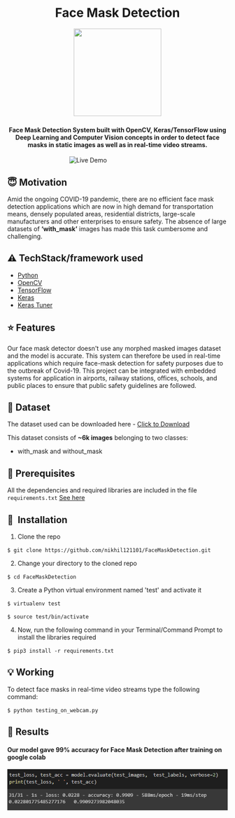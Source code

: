 <h1 align="center">Face Mask Detection</h1>

<div align= "center"><img src="https://github.com/Vrushti24/Face-Mask-Detection/blob/logo/Logo/facemaskdetection.ai%20%40%2051.06%25%20(CMYK_GPU%20Preview)%20%2018-02-2021%2018_33_18%20(2).png" width="200" height="200"/>
  <h4>Face Mask Detection System built with OpenCV, Keras/TensorFlow using Deep Learning and Computer Vision concepts in order to detect face masks in static images as well as in real-time video streams.</h4>
</div>



&nbsp;&nbsp;&nbsp;&nbsp;&nbsp;&nbsp;&nbsp;&nbsp;&nbsp;&nbsp;&nbsp;&nbsp;&nbsp;&nbsp;&nbsp;&nbsp;&nbsp;&nbsp;&nbsp;&nbsp;&nbsp;&nbsp;&nbsp;&nbsp;&nbsp;&nbsp;&nbsp;&nbsp;&nbsp;&nbsp;&nbsp;&nbsp;&nbsp;&nbsp;&nbsp;
![Live Demo](https://github.com/nikhil121101/FaceMaskDetection/blob/main/video_demo.gif)

## :innocent: Motivation
Amid the ongoing COVID-19 pandemic, there are no efficient face mask detection applications which are now in high demand for transportation means, densely populated areas, residential districts, large-scale manufacturers and other enterprises to ensure safety. The absence of large datasets of __‘with_mask’__ images has made this task cumbersome and challenging. 


## :warning: TechStack/framework used

- [Python](https://www.python.org/)
- [OpenCV](https://opencv.org/)
- [TensorFlow](https://www.tensorflow.org/)
- [Keras](https://keras.io/)
- [Keras Tuner](https://keras.io/keras_tuner/)

## :star: Features
Our face mask detector doesn't use any morphed masked images dataset and the model is accurate. This system can therefore be used in real-time applications which require face-mask detection for safety purposes due to the outbreak of Covid-19. This project can be integrated with embedded systems for application in airports, railway stations, offices, schools, and public places to ensure that public safety guidelines are followed.

## :file_folder: Dataset
The dataset used can be downloaded here - [Click to Download](https://www.kaggle.com/ashishjangra27/face-mask-12k-images-dataset)

This dataset consists of __~6k images__ belonging to two classes:
*	with_mask and without_mask

## :key: Prerequisites

All the dependencies and required libraries are included in the file <code>requirements.txt</code> [See here](https://github.com/nikhil121101/FaceMaskDetection/blob/main/requirements.txt)

## 🚀&nbsp; Installation
1. Clone the repo
```
$ git clone https://github.com/nikhil121101/FaceMaskDetection.git
```

2. Change your directory to the cloned repo 
```
$ cd FaceMaskDetection
```

3. Create a Python virtual environment named 'test' and activate it
```
$ virtualenv test
```
```
$ source test/bin/activate
```

4. Now, run the following command in your Terminal/Command Prompt to install the libraries required
```
$ pip3 install -r requirements.txt
```

## :bulb: Working

To detect face masks in real-time video streams type the following command:
```
$ python testing_on_webcam.py 
```
## :key: Results

#### Our model gave 99% accuracy for Face Mask Detection after training on google colab

####          
![](https://github.com/nikhil121101/FaceMaskDetection/blob/main/TestResults.PNG)


